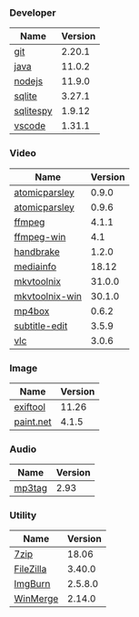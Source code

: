 
### Developer
Name                                                                                | Version
----                                                                                | -------
[git](https://github.com/git-for-windows/git/releases)                              | 2.20.1
[java](http://www.oracle.com/technetwork/java/javase/downloads/index.html)          | 11.0.2
[nodejs](https://nodejs.org/en/download/current/)                                   | 11.9.0
[sqlite](http://www.sqlite.org/download.html)                                       | 3.27.1
[sqlitespy](http://www.yunqa.de/delphi/doku.php/products/sqlitespy/index)           | 1.9.12
[vscode](https://code.visualstudio.com/updates)                                     | 1.31.1

### Video
Name                                                                                | Version
----                                                                                | -------
[atomicparsley](http://sourceforge.net/projects/atomicparsley/files/atomicparsley/) | 0.9.0
[atomicparsley](https://bitbucket.org/jonhedgerows/atomicparsley/downloads)         | 0.9.6
[ffmpeg](http://www.ffmpeg.org/download.html)                                       | 4.1.1
[ffmpeg-win](http://ffmpeg.zeranoe.com/builds/)                                     | 4.1
[handbrake](http://handbrake.fr/downloads.php)                                      | 1.2.0
[mediainfo](http://mediaarea.net/us/MediaInfo/Download/Windows)                     | 18.12
[mkvtoolnix](http://www.bunkus.org/videotools/mkvtoolnix/downloads.html)            | 31.0.0
[mkvtoolnix-win](http://www.fosshub.com/MKVToolNix.html)                            | 30.1.0
[mp4box](http://gpac.wp.mines-telecom.fr/mp4box/)                                   | 0.6.2
[subtitle-edit](https://github.com/SubtitleEdit/subtitleedit/releases)              | 3.5.9
[vlc](https://www.videolan.org/vlc/download-windows.html)                           | 3.0.6

### Image
Name                                                                                | Version
----                                                                                | -------
[exiftool](http://www.sno.phy.queensu.ca/~phil/exiftool/)                           | 11.26
[paint.net](http://www.getpaint.net/download.html)                                  | 4.1.5

### Audio
Name                                                                                | Version
----                                                                                | -------
[mp3tag](http://www.mp3tag.de/en/download.html)                                     | 2.93

### Utility
Name                                                                                | Version
----                                                                                | -------
[7zip](http://www.7-zip.org/download.html)                                          | 18.06
[FileZilla](https://filezilla-project.org/download.php?show_all=1)                  | 3.40.0
[ImgBurn](http://www.imgburn.com/index.php?act=download)                            | 2.5.8.0
[WinMerge](http://winmerge.org/downloads/)                                          | 2.14.0
